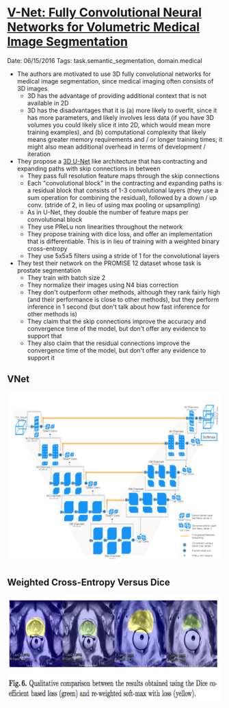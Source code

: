 # [V-Net: Fully Convolutional Neural Networks for Volumetric Medical Image Segmentation](https://arxiv.org/abs/1606.04797)

Date: 06/15/2016
Tags: task.semantic_segmentation, domain.medical

- The authors are motivated to use 3D fully convolutional networks for medical image segmentation, since medical imaging often consists of 3D images
    - 3D has the advantage of providing additional context that is not available in 2D
    - 3D has the disadvantages that it is (a) more likely to overfit, since it has more parameters, and likely involves less data (if you have 3D volumes you could likely slice it into 2D, which would mean more training examples), and (b) computational complexity that likely means greater memory requirements and / or longer training times; it might also mean additional overhead in terms of development / iteration
- They propose a [3D U-Net]() like architecture that has contracting and expanding paths with skip connections in between
    - They pass full resolution feature maps through the skip connections
    - Each "convolutional block" in the contracting and expanding paths is a residual block that consists of 1-3 convolutional layers (they use a sum operation for combining the residual), followed by a down / up conv. (stride of 2, in lieu of using max pooling or upsampling)
    - As in U-Net, they double the number of feature maps per convolutional block
    - They use PReLu non linearities throughout the network
    - They propose training with dice loss, and offer an implementation that is differentiable. This is in lieu of training with a weighted binary cross-entropy
    - They use 5x5x5 filters using a stride of 1 for the convolutional layers
- They test their network on the PROMISE 12 dataset whose task is prostate segmentation
    - They train with batch size 2
    - They normalize their images using N4 bias correction
    - They don't outperform other methods, although they rank fairly high (and their performance is close to other methods), but they perform inference in 1 second (but don't talk about how fast inference for other methods is)
    - They claim that the skip connections improve the accuracy and convergence time of the model, but don't offer any evidence to support that
    - They also claim that the residual connections improve the convergence time of the model, but don't offer any evidence to support it


## VNet

<img src="./images/vnet_architecture.png" wdith=400 height=400>

## Weighted Cross-Entropy Versus Dice

<img src="./images/vnet_results.png" width=500 height=250>
